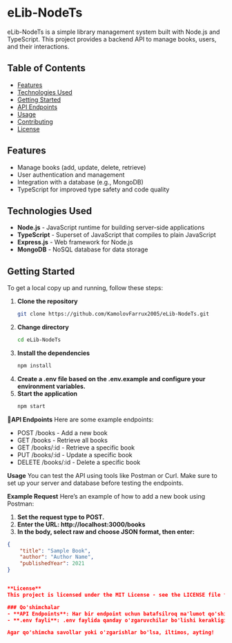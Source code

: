 # eLib-NodeTs

eLib-NodeTs is a simple library management system built with Node.js and TypeScript. This project provides a backend API to manage books, users, and their interactions.

## Table of Contents

- [Features](#features)
- [Technologies Used](#technologies-used)
- [Getting Started](#getting-started)
- [API Endpoints](#api-endpoints)
- [Usage](#usage)
- [Contributing](#contributing)
- [License](#license)

## Features

- Manage books (add, update, delete, retrieve)
- User authentication and management
- Integration with a database (e.g., MongoDB)
- TypeScript for improved type safety and code quality

## Technologies Used

- **Node.js** - JavaScript runtime for building server-side applications
- **TypeScript** - Superset of JavaScript that compiles to plain JavaScript
- **Express.js** - Web framework for Node.js
- **MongoDB** - NoSQL database for data storage

## Getting Started

To get a local copy up and running, follow these steps:

1. **Clone the repository**
   ```bash
   git clone https://github.com/KamolovFarrux2005/eLib-NodeTs.git

2. **Change directory**
   ```bash
   cd eLib-NodeTs

3. **Install the dependencies**
   ```bash
   npm install

4. **Create a .env file based on the .env.example and configure your environment variables.**
5. **Start the application**
   ```bash
   npm start
**🔗API Endpoints**
Here are some example endpoints:

- POST /books - Add a new book
- GET /books - Retrieve all books
- GET /books/:id - Retrieve a specific book
- PUT /books/:id - Update a specific book
- DELETE /books/:id - Delete a specific book

**Usage**
You can test the API using tools like Postman or Curl. Make sure to set up your server and database before testing the endpoints.

**Example Request**
Here’s an example of how to add a new book using Postman:
1. **Set the request type to POST.**
2. **Enter the URL: http://localhost:3000/books**
3. **In the body, select raw and choose JSON format, then enter:**
```json
{
    "title": "Sample Book",
    "author": "Author Name",
    "publishedYear": 2021
}


**License**
This project is licensed under the MIT License - see the LICENSE file for details.

### Qo'shimchalar
- **API Endpoints**: Har bir endpoint uchun batafsilroq ma'lumot qo'shishingiz mumkin.
- **.env fayli**: .env faylida qanday o'zgaruvchilar bo'lishi kerakligini aniqroq ko'rsatish foydali bo'lishi mumkin.

Agar qo'shimcha savollar yoki o'zgarishlar bo'lsa, iltimos, ayting!
